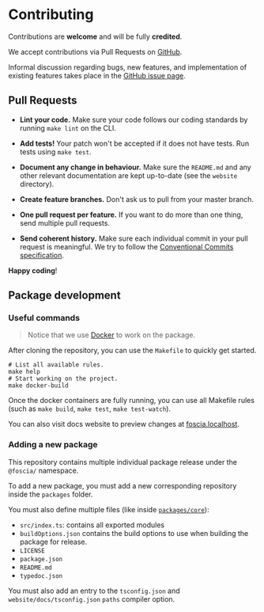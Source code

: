# Contributing

Contributions are **welcome** and will be fully **credited**.

We accept contributions via Pull Requests on
[GitHub](https://github.com/foscia-dev/foscia).

Informal discussion regarding bugs, new features, and implementation of existing
features takes place in the
[GitHub issue page](https://github.com/foscia-dev/foscia/issues).

## Pull Requests

- **Lint your code.** Make sure your code follows our coding standards by
  running `make lint` on the CLI.

- **Add tests!** Your patch won't be accepted if it does not have tests.
  Run tests using `make test`.

- **Document any change in behaviour.** Make sure the `README.md` and any other
  relevant documentation are kept up-to-date
  (see the `website` directory).

- **Create feature branches.** Don't ask us to pull from your master branch.

- **One pull request per feature.** If you want to do more than one thing, send
  multiple pull requests.

- **Send coherent history.** Make sure each individual commit in your pull
  request is meaningful. We try to follow the
  [Conventional Commits specification](https://www.conventionalcommits.org/en/v1.0.0/).

**Happy coding**!

## Package development

### Useful commands

> Notice that we use [Docker](https://docker.com/) to work on the package.

After cloning the repository, you can use the `Makefile` to quickly get started.

```shell
# List all available rules.
make help
# Start working on the project.
make docker-build
```

Once the docker containers are fully running, you can use all Makefile rules
(such as `make build`, `make test`, `make test-watch`).

You can also visit docs website to preview changes at
[foscia.localhost](http://foscia.localhost).

### Adding a new package

This repository contains multiple individual package release under
the `@foscia/` namespace.

To add a new package, you must add a new corresponding repository
inside the `packages` folder.

You must also define multiple files
(like inside [`packages/core`](packages/core)):

- `src/index.ts`: contains all exported modules
- `buildOptions.json` contains the build options to use when building the
  package for release.
- `LICENSE`
- `package.json`
- `README.md`
- `typedoc.json`

You must also add an entry to the `tsconfig.json` and
`website/docs/tsconfig.json` `paths` compiler option.
